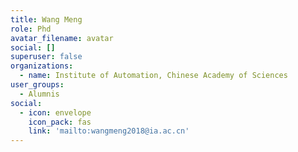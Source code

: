 ```yaml
---
title: Wang Meng
role: Phd
avatar_filename: avatar
social: []
superuser: false
organizations:
  - name: Institute of Automation, Chinese Academy of Sciences
user_groups:
  - Alumnis
social:
  - icon: envelope
    icon_pack: fas
    link: 'mailto:wangmeng2018@ia.ac.cn'
---
```




